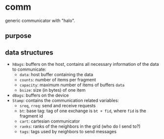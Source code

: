 # comm

generic communicator with "halo".

## purpose

## data structures

* `hBags`: buffers on the host, contains all necessary information of the data to communicate:
  * `data`: host buffer containing the data
  * `counts`: number of items per fragment
  * `capacity`: maximum number of items of buffers `data`
  * `bsize`: size (in bytes) of one item
* `dBags`: buffers on the device
* `Stamp`: contains the communication related variables:
  * `sreq`, `rreq`: send and receive requests
  * `bt`: base tag: tag of one exchange is `bt + fid`, where `fid` is the fragment id
  * `cart`: cartesian communicator
  * `ranks`: ranks of the neighbors in the grid (who do I send to?)
  * `tags`: tags used by neighbors to send messages
  
